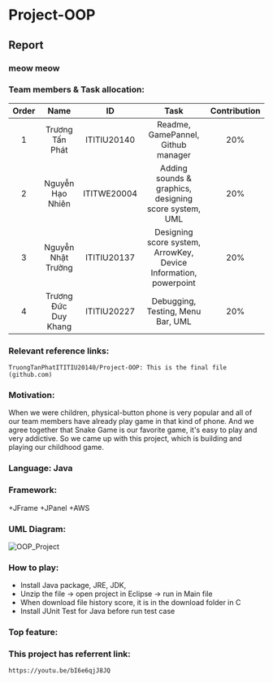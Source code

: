 # Project-OOP
## Report
  
### meow meow

### Team members & Task allocation:
| Order |                   Name                   |     ID      |              Task              | Contribution |
| :---: |:----------------------------------------:|:-----------:|:------------------------------:|:------------:|
|   1   |           Trương Tấn Phát         | ITITIU20140 | Readme, GamePannel, Github manager |     20%      |
|   2   |               Nguyễn Hạo Nhiên              | ITITWE20004 | Adding sounds & graphics, designing score system, UML  |     20%      |
|   3   |             Nguyễn Nhật Trường           | ITITIU20137 | Designing score system, ArrowKey, Device Information, powerpoint  |     20%      |
|   4   |           Trương Đức Duy Khang            | ITITIU20227 |          Debugging, Testing, Menu Bar, UML           |     20%      |

### Relevant reference links:

`TruongTanPhatITITIU20140/Project-OOP: This is the final file (github.com)`

### Motivation:

When we were children, physical-button phone is very popular and all of our team members have already play game in that kind of phone. And we agree together that Snake Game is our favorite game, it's easy to play and very addictive. So we came up with this project, which is building and playing our childhood game. 

### Language: Java

### Framework:
+JFrame 
+JPanel
+AWS

### UML Diagram:
![OOP_Project](https://user-images.githubusercontent.com/91873890/173098932-6acf7426-cd9f-4383-9c77-d82c99e6da25.jpg)

### How to play:
* Install Java package, JRE, JDK,
* Unzip the file -> open project in Eclipse -> run in Main file
* When download file history score, it is in the download folder in C
* Install JUnit Test for Java before run test case

### Top feature:


### This project has referrent link:
`https://youtu.be/bI6e6qjJ8JQ`
